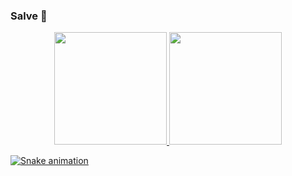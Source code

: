 ### Salve 👋

<div align="center">
  <a href="https://github.com/rafaballerini">
  <img height="180em" src="https://github-readme-stats.vercel.app/api?username=asyncblocks&show_icons=true&theme=dracula&include_all_commits=true&count_private=true"/>
  <img height="180em" src="https://github-readme-stats.vercel.app/api/top-langs/?username=asyncblocks&layout=compact&langs_count=7&theme=dracula"/>
</div>

![Snake animation](https://github.com/AsyncBlocks/AsyncBlocks/blob/output/github-contribution-grid-snake.svg)  
